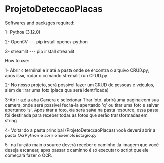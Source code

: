 # ProjetoDeteccaoPlacas

Softwares and packages required:

  1- Python (3.12.0)
  
  2- OpenCV  --- pip install opencv-python
  
  3- streamlit --- pip install streamlit

How to use:

1- Abrir o terminal e ir até a pasta onde se encontra o arquivo CRUD.py, apos isso, rodar o comando stremalit run CRUD.py

2- No nosso projeto, será possivel fazer um CRUD de pessoas e veiculos, além de tirar uma foto (placa que será identificada)

3-Ao ir até a aba Camera e selecionar Tirar foto. abrirá uma pagina com sua camera, onde será possivel fecha-la apertando 'q' ou tirar uma foto e salvar apertando 's'. Apos tirar a foto, ela será salva na pasta resource, essa pasta foi destinada para receber todas as fotos que serão transformadas em string

4- Voltando a pasta principal (ProjetoDeteccaoPlacas) você deverá abrir a pasta OcrPython e abrir o ExemploEstagio.py

5- na função main o source deverá receber o caminho da imagem que você deseja escanear, após passar o caminho é só executar o script que ele começará fazer o OCR.
